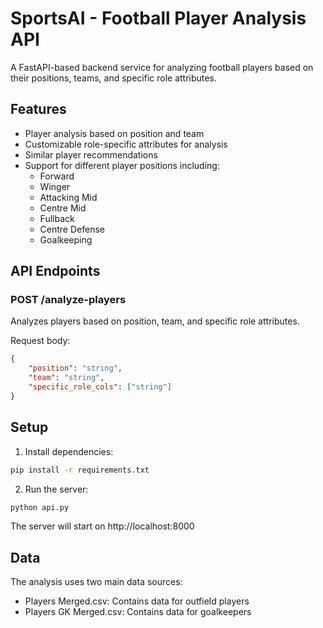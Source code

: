 # SportsAI - Football Player Analysis API

A FastAPI-based backend service for analyzing football players based on their positions, teams, and specific role attributes.

## Features

- Player analysis based on position and team
- Customizable role-specific attributes for analysis
- Similar player recommendations
- Support for different player positions including:
  - Forward
  - Winger
  - Attacking Mid
  - Centre Mid
  - Fullback
  - Centre Defense
  - Goalkeeping

## API Endpoints

### POST /analyze-players

Analyzes players based on position, team, and specific role attributes.

Request body:
```json
{
    "position": "string",
    "team": "string",
    "specific_role_cols": ["string"]
}
```

## Setup

1. Install dependencies:
```bash
pip install -r requirements.txt
```

2. Run the server:
```bash
python api.py
```

The server will start on http://localhost:8000

## Data

The analysis uses two main data sources:
- Players Merged.csv: Contains data for outfield players
- Players GK Merged.csv: Contains data for goalkeepers

